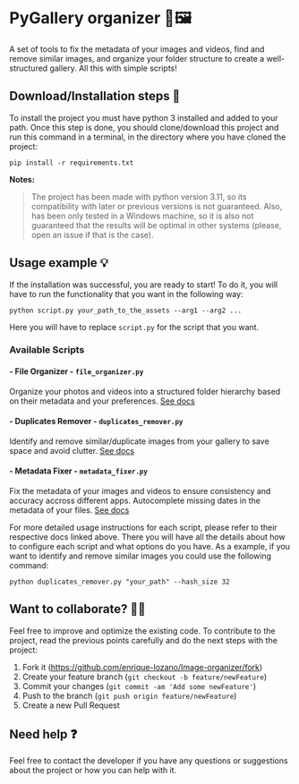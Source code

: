 # PyGallery organizer 📂🖼️​​

A set of tools to fix the metadata of your images and videos, find and remove similar images, and organize your folder structure to create a well-structured gallery. All this with simple scripts!

## Download/Installation steps 🚀

To install the project you must have python 3 installed and added to your path. Once this step is done, you should clone/download this project and run this command in a terminal, in the directory where you have cloned the project:

```
pip install -r requirements.txt
```

**Notes:**

> The project has been made with python version 3.11, so its compatibility with later or previous versions is not guaranteed. Also, has been only tested in a Windows machine, so it is also not guaranteed that the results will be optimal in other systems (please, open an issue if that is the case).

## Usage example 💡

If the installation was successful, you are ready to start! To do it, you will have to run the functionality that you want in the following way:

```
python script.py your_path_to_the_assets --arg1 --arg2 ...
```

Here you will have to replace `script.py` for the script that you want. 

### Available Scripts

#### - File Organizer - `file_organizer.py`

Organize your photos and videos into a structured folder hierarchy based on their metadata and your preferences. [See docs](https://link-url-here.org)

#### - Duplicates Remover - `duplicates_remover.py`

Identify and remove similar/duplicate images from your gallery to save space and avoid clutter. [See docs](https://link-url-here.org)

#### - Metadata Fixer - `metadata_fixer.py`
Fix the metadata of your images and videos to ensure consistency and accuracy accross different apps. Autocomplete missing dates in the metadata of your files. [See docs](https://link-url-here.org)

For more detailed usage instructions for each script, please refer to their respective docs linked above. There you will have all the details about how to configure each script and what options do you have. As a example, if you want to identify and remove similar images you could use the following command:

```
python duplicates_remover.py "your_path" --hash_size 32
```

## Want to collaborate? 🙋🏻

Feel free to improve and optimize the existing code. To contribute to the project, read the previous points carefully and do the next steps with the project:

1. Fork it (<https://github.com/enrique-lozano/Image-organizer/fork>)
2. Create your feature branch (`git checkout -b feature/newFeature`)
3. Commit your changes (`git commit -am 'Add some newFeature'`)
4. Push to the branch (`git push origin feature/newFeature`)
5. Create a new Pull Request

## Need help ❓

Feel free to contact the developer if you have any questions or suggestions about the project or how you can help with it.
